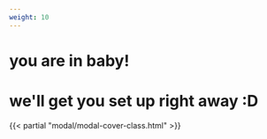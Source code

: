 ```yaml
---
weight: 10
---
```


# you are in baby!
# we'll get you set up right away :D
<!-- modal cover, only put once -->
{{< partial "modal/modal-cover-class.html" >}}
